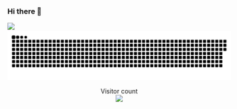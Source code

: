 ### Hi there 👋
![](https://github-readme-stats.vercel.app/api/top-langs/?username=Hello5020&theme=dark&layout=compact)
<a href=#><img src="contributions.svg"></a>
<p align="center"> 
  Visitor count<br>
  <img src="https://profile-counter.glitch.me/Hello5020/count.svg" />
</p>

